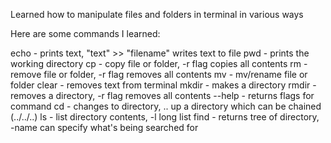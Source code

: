 Learned how to manipulate files and folders in terminal in various ways

Here are some commands I learned:

echo - prints text, "text" >> "filename" writes text to file
pwd - prints the working directory
cp - copy file or folder, -r flag copies all contents
rm - remove file or folder, -r flag removes all contents
mv - mv/rename file or folder
clear - removes text from terminal
mkdir - makes a directory
rmdir - removes a directory, -r flag removes all contents
--help - returns flags for command
cd - changes to directory, .. up a directory which can be chained (../../..)
ls - list directory contents, -l long list
find - returns tree of directory, -name can specify what's being searched for

